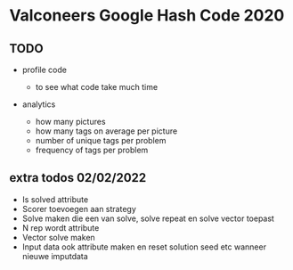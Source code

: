 # Valconeers Google Hash Code 2020

## TODO

- profile code
  - to see what code take much time 

- analytics
  - how many pictures
  - how many tags on average per picture
  - number of unique tags per problem
  - frequency of tags per problem


## extra todos 02/02/2022

- Is solved attribute
- Scorer toevoegen aan strategy
- Solve maken die een van solve, solve repeat en solve vector toepast
- N rep wordt attribute
- Vector solve maken
- Input data ook attribute maken en reset solution seed etc wanneer nieuwe imputdata
